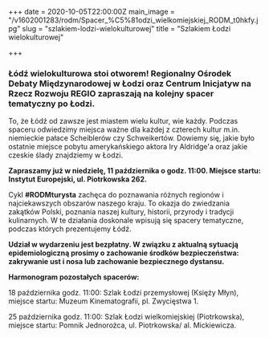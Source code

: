+++
date = 2020-10-05T22:00:00Z
main_image = "/v1602001283/rodm/Spacer_%C5%81odzi_wielkomiejskiej_RODM_t0hkfy.jpg"
slug = "szlakiem-lodzi-wielokulturowej"
title = "Szlakiem Łodzi wielokulturowej"

+++
### **Łódź wielokulturowa stoi otworem! Regionalny Ośrodek Debaty Międzynarodowej w Łodzi oraz Centrum Inicjatyw na Rzecz Rozwoju REGIO zapraszają na kolejny spacer tematyczny po Łodzi.**

To, że Łódź od zawsze jest miastem wielu kultur, wie każdy. Podczas spaceru odwiedzimy miejsca ważne dla każdej z czterech kultur m.in. niemieckie pałace Scheiblerów czy Schweikertów. Dowiemy się, jakie było ostatnie miejsce pobytu amerykańskiego aktora Iry Aldridge'a oraz jakie czeskie ślady znajdziemy w Łodzi. 

**Zapraszamy już w niedzielę, 11 października o godz. 11:00. Miejsce startu: Instytut Europejski, ul. Piotrkowska 262.**

Cykl **#RODMturysta** zachęca do poznawania różnych regionów i najciekawszych obszarów naszego kraju. To okazja do zwiedzania zakątków Polski, poznania naszej kultury, historii, przyrody i tradycji kulinarnych. W te działania doskonale wpisują się spacery tematyczne, podczas których prezentujemy Łódź.

**Udział w wydarzeniu jest bezpłatny. W związku z aktualną sytuacją epidemiologiczną prosimy o zachowanie środków bezpieczeństwa: zakrywanie ust i nosa lub zachowanie bezpiecznego dystansu.**

**Harmonogram pozostałych spacerów:**

18 października godz. 11:00: Szlak Łodzi przemysłowej (Księży Młyn), miejsce startu: Muzeum Kinematografii, pl. Zwycięstwa 1.

25 października godz. 11:00: Szlak Łodzi wielkomiejskiej (Piotrkowska), miejsce startu: Pomnik Jednorożca, ul. Piotrkowska/ al. Mickiewicza.